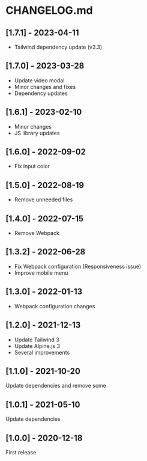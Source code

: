 # CHANGELOG.md

## [1.7.1] - 2023-04-11

- Tailwind dependency update (v3.3)

## [1.7.0] - 2023-03-28

- Update video modal
- Minor changes and fixes
- Dependency updates

## [1.6.1] - 2023-02-10

- Minor changes
- JS library updates

## [1.6.0] - 2022-09-02

- Fix input color

## [1.5.0] - 2022-08-19

- Remove unneeded files

## [1.4.0] - 2022-07-15

- Remove Webpack

## [1.3.2] - 2022-06-28

- Fix Webpack configuration (Responsiveness issue)
- Improve mobile menu

## [1.3.0] - 2022-01-13

- Webpack configuration changes

## [1.2.0] - 2021-12-13

- Update Tailwind 3
- Update Alpine.js 3
- Several improvements

## [1.1.0] - 2021-10-20

Update dependencies and remove some

## [1.0.1] - 2021-05-10

Update dependencies

## [1.0.0] - 2020-12-18

First release